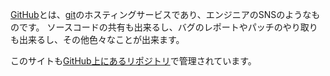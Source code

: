 [GitHub](http://github.com/)とは、[git](https://git-scm.com/)のホスティングサービスであり、エンジニアのSNSのようなものです。
ソースコードの共有も出来るし、バグのレポートやパッチのやり取りも出来るし、その他色々なことが出来ます。

このサイトも[GitHub上にあるリポジトリ](https://github.com/macrat/blanktar)で管理されています。

